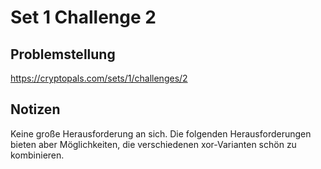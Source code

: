 
# Set 1 Challenge 2

## Problemstellung

https://cryptopals.com/sets/1/challenges/2

## Notizen

Keine große Herausforderung an sich.
Die folgenden Herausforderungen bieten aber Möglichkeiten, die verschiedenen xor-Varianten schön zu kombinieren.
